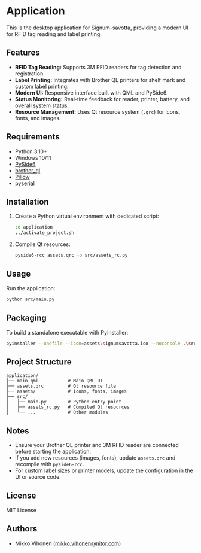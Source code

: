 # Application

This is the desktop application for Signum-savotta, providing a modern UI for RFID tag reading and label printing.

## Features

- **RFID Tag Reading:** Supports 3M RFID readers for tag detection and registration.
- **Label Printing:** Integrates with Brother QL printers for shelf mark and custom label printing.
- **Modern UI:** Responsive interface built with QML and PySide6.
- **Status Monitoring:** Real-time feedback for reader, printer, battery, and overall system status.
- **Resource Management:** Uses Qt resource system (`.qrc`) for icons, fonts, and images.

## Requirements

- Python 3.10+
- Windows 10/11
- [PySide6](https://pypi.org/project/PySide6/)
- [brother_ql](https://pypi.org/project/brother_ql/)
- [Pillow](https://pypi.org/project/Pillow/)
- [pyserial](https://pypi.org/project/pyserial/)

## Installation

1. Create a Python virtual environment with dedicated script:
   ```sh
   cd application
   ../activate_project.sh
   ```

2. Compile Qt resources:
   ```sh
   pyside6-rcc assets.qrc -o src/assets_rc.py
   ```

## Usage

Run the application:
```sh
python src/main.py
```

## Packaging

To build a standalone executable with PyInstaller:
```sh
pyinstaller --onefile --icon=assets\signumsavotta.ico --noconsole .\src\main.py
```

## Project Structure

```
application/
├── main.qml           # Main QML UI
├── assets.qrc         # Qt resource file
├── assets/            # Icons, fonts, images
├── src/
│   ├── main.py        # Python entry point
│   ├── assets_rc.py   # Compiled Qt resources
│   └── ...            # Other modules
```

## Notes

- Ensure your Brother QL printer and 3M RFID reader are connected before starting the application.
- If you add new resources (images, fonts), update `assets.qrc` and recompile with `pyside6-rcc`.
- For custom label sizes or printer models, update the configuration in the UI or source code.

## License

MIT License

## Authors

- Mikko Vihonen (mikko.vihonen@nitor.com)